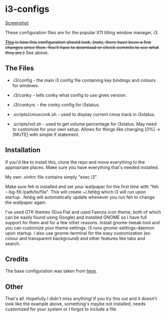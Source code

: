 i3-configs
==========

[Screenshot](http://northantrim.org/img/siemooti.png)

These configuration files are for the popular X11 tilling window manager, i3. 

~~[This](http://www.reddit.com/r/unixporn/comments/1cvsgv/archi3_finally_done_setting_up_my_conky_i3status/) is how this configuration should look. (note, there have been a few changes since then. You'll have to download or check commits to see what they are.)~~ See above.


The Files
---------

* .i3/config - the main i3 config file containing key bindings and colours for windows.
* .i3/conky - tells conky what config to use gives version.
* .i3/conkyrc - the conky config for i3status.

* .scripts/cmusconk.sh - used to display current cmus track in i3status.
* .scripts/vol.sh - used to get volume percentage for i3status. May need to customize for your own setup. Allows for things like changing [0%] -> [MUTE] with simple if statement.

Installation
------------

If you'd like to install this, clone the repo and move everything to the appropriate places. Make sure you have everything that's needed installed.

My own .xinitrc file contains simply "exec i3". 

Make sure feh is installed and set your wallpaper for the first time with "feh --bg-fill /path/to/file". This will create ~/.fehbg which i3 will run upon startup. .fehbg will automatically update whenever you run feh to change the wallpaper again.

I've used GTK themes (Siva Flat and used Faenza icon theme, both of which can be easily found using Google) and installed GNOME so I have full support for them and for a few other reasons. Install gnome-tweak-tool and you can customize your theme settings. i3 runs gnome-settings-daemon upon startup. I also use gnome-terminal for the easy customization (ex: colour and transparent background) and other features like tabs and search.

Credits
-------

The base configuration was taken from [here](https://github.com/ivyl/i3-config).

Other
-----

That's all. Hopefully I didn't miss anything! If you try this out and it doesn't look like the example above, something's maybe not installed, needs customized for your system or I forgot to include a file.
